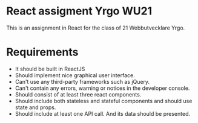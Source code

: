 # React assigment Yrgo WU21

This is an assignment in React for the class of 21 Webbutvecklare Yrgo.

# Requirements

* It should be built in ReactJS
* Should implement nice graphical user interface.
* Can't use any third-party frameworks such as jQuery.
* Can't contain any errors, warning or notices in the developer console.
* Should consist of at least three react components.
* Should include both stateless and stateful components and should use state and props.
* Should include at least one API call. And its data should be presented.

